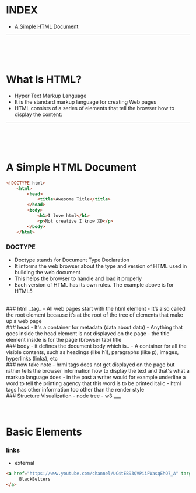# INDEX
- [A Simple HTML Document](#l1)
___
<br><br><br>


# What Is HTML?
- Hyper Text Markup Language
- It is the standard markup language for creating Web pages
- HTML consists of a series of elements that tell the browser how to display the content: 
<!-- ![](element-tags-attr-plus-hr.jpg) -->
___
<br><br><br>

# <span id="l1">A Simple HTML Document</span>
```HTML
<!DOCTYPE html>
    <html>
        <head>
            <title>Awesome Title</title>
        </head>
        <body>
            <h1>I love html</h1>
            <p>Not creative I know XD</p>
        </body>
    </html>
```
### DOCTYPE
- Doctype stands for Document Type Declaration
- It informs the web browser about the type and version of HTML used in building the web document
- This helps the browser to handle and load it properly
- Each version of HTML has its own rules. The example above is for HTML5
<br>
### html _tag_
- All web pages start with the html element
- It’s also called the root element because it’s at the root of the tree of elements that make up a web page
<br>
### head
- It's a container for metadata (data about data)
- Anything that goes inside the head element is not displayed on the page
- the title element inside is for the page (browser tab) title
<br>
### body
- it defines the document body which is..
- A container for all the visible contents, such as headings (like h1), paragraphs (like p), images, hyperlinks (links), etc
<br>
### now take note
- hrml tags does not get displayed on the page but rather tells the browser information how to display the text and that's what a markup language does
- in the past a writer would for example underline a word to tell the printing agency that this word is to be printed italic
- html tags has other information too other than the render style
<br>
### Structure Visualization
- node tree
- w3
___
<br><br><br>

# Basic Elements
### links
- external
```HTML
<a href="https://www.youtube.com/channel/UC4tEB93QVPiiFWasqEhO7_A" target="_blank">
     BlackBelters
</a>
```

